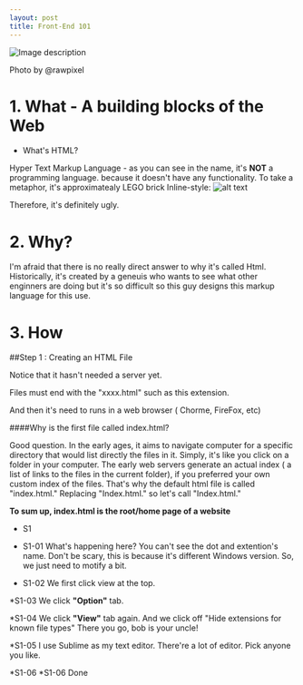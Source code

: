 ```yaml
---
layout: post
title: Front-End 101
---
```

![Image description](/images/https://github.com/Homchangedavid/homchangedavid.github.io/blob/master/images/Front-End%20Web.jpg)

Photo by @rawpixel

# 1. What - A building blocks of the Web
* What's HTML?

Hyper Text Markup Language - as you can see in the name, it's **NOT** a programming language. because it doesn't have any functionality. 
To take a metaphor, it's approximatealy LEGO brick
Inline-style: 
![alt text](https://github.com/Homchangedavid/homchangedavid.github.io/blob/master/images/LEGO_brick.png "Foundation")

Therefore, it's definitely ugly.

# 2. Why?

I'm afraid that there is no really direct answer to why it's called Html. Historically, it's created by a geneuis who wants to see 
what other enginners are doing but it's so difficult so this guy designs this markup language for this use.

# 3. How

##Step 1 : Creating an HTML File

Notice that it hasn't needed a server yet.

Files must end with the "xxxx.html" such as this extension.

And then it's need to runs in a web browser ( Chorme, FireFox, etc)

####Why is the first file called index.html?

Good question. In the early ages, it aims to navigate computer for a specific directory that would list directly the files in it.
Simply, it's like you click on a folder in your computer. The early web servers generate an actual index ( a list of links to the files
in the current folder), if you preferred your own custom index of the files. That's why the default html file is called "index.html." 
Replacing "Index.html." so let's call "Index.html." 

**To sum up, index.html is the root/home page of a website**

* S1

* S1-01
What's happening here? You can't see the dot and extention's name. Don't be scary, this is because it's different Windows version.
So, we just need to motify a bit. 

* S1-02
We first click view at the top. 

*S1-03
We click **"Option"** tab.

*S1-04
We click **"View"** tab again. And we click off "Hide extensions for known file types"  There you go, bob is your uncle!

*S1-05
I use Sublime as my text editor. There're a lot of editor. Pick anyone you like.

*S1-06
*S1-06
Done
